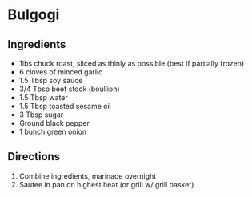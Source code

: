 Bulgogi
=======

Ingredients
-----------

- 1lbs chuck roast, sliced as thinly as possible (best if partially frozen)
- 6 cloves of minced garlic
- 1.5 Tbsp soy sauce
- 3/4 Tbsp beef stock (boullion)
- 1.5 Tbsp water
- 1.5 Tbsp toasted sesame oil
- 3 Tbsp sugar
- Ground black pepper
- 1 bunch green onion


Directions
----------

1. Combine ingredients, marinade overnight
2. Sautee in pan on highest heat (or grill w/ grill basket)

